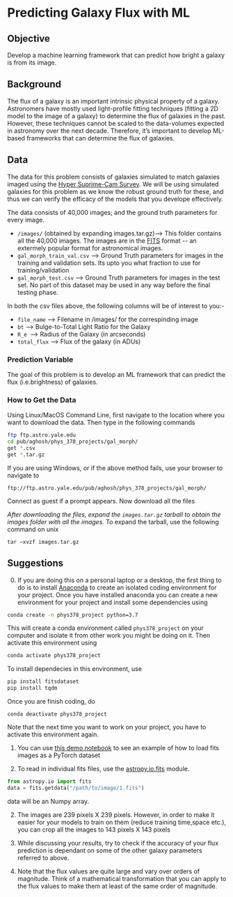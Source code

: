 # Predicting Galaxy Flux with ML

## Objective
Develop a machine learning framework that can predict how bright a galaxy is from its image.

## Background 
The flux of a galaxy is an important intrinsic physical property of a galaxy. Astronomers have mostly used light-profile fitting techniques (fitting a 2D model to the image of a galaxy) to determine the flux of galaxies in the past. However, these techniques cannot be scaled to the data-volumes expected in astronomy over the next decade. Therefore, it’s important to develop ML-based frameworks that can determine the flux of galaxies.

## Data
The data for this problem consists of galaxies simulated to match galaxies imaged using the [Hyper Suprime-Cam Survey](https://hsc.mtk.nao.ac.jp/ssp/). We will be using simulated galaxies for this problem as we know the robust ground truth for these, and thus we can verify the efficacy of the models that you develope effectively. 

The data consists of 40,000 images; and the ground truth parameters for every image.

* `/images/` (obtained by expanding images.tar.gz)--> This folder contains all the 40,000 images. The images are in the [FITS](https://en.wikipedia.org/wiki/FITS) format -- an extermely popular format for astronomical images. 
* `gal_morph_train_val.csv` --> Ground Truth parameters for images in the training and validation sets. Its upto you what fraction to use for training/validation
* `gal_morph_test.csv` --> Ground Truth parameters for images in the test set. No part of this dataset may be used in any way before the final testing phase. 

In both the csv files above, the following columns will be of interest to you:-
* `file_name` --> Filename in /images/ for the correspinding image
* `bt` --> Bulge-to-Total Light Ratio for the Galaxy
* `R_e `--> Radius of the Galaxy (in arcseconds)
* `total_flux` --> Flux of the galaxy (in ADUs) 

### Prediction Variable
The goal of this problem is to develop an ML framework that can predict the flux (i.e.brightness) of galaxies. 

### How to Get the Data
Using Linux/MacOS Command Line, first navigate to the location where you want to download the data. Then type in the following commands
```bash
ftp ftp.astro.yale.edu
cd pub/aghosh/phys_378_projects/gal_morph/
get *.csv
get *.tar.gz
```

If you are using Windows, or if the above method fails, use your browser to navigate to 
```
ftp://ftp.astro.yale.edu/pub/aghosh/phys_378_projects/gal_morph/
```
Connect as guest if a prompt appears. Now download all the files 

*After downloading the files, expand the `images.tar.gz` tarball to obtain the images folder with all the images.* To expand the tarball, use the following command on unix
```
tar –xvzf images.tar.gz
```
## Suggestions
0. If you are doing this on a personal laptop or a desktop, the first thing to do is to install [Anaconda](https://www.anaconda.com/) to create an isolated coding environment for your project. Once you have installed anaconda you can create a new environment for your project and install some dependencies using
```bash
conda create -n phys378_project python=3.7
```
This will create a conda environment called `phys378_project` on your computer and isolate it from other work you might be doing on it. 
Then activate this environment using 
```bash
conda activate phys378_project
```
To install dependecies in this environment, use 
```bash
pip install fitsdataset
pip install tqdm
```
Once you are finish coding, do
```
conda deactivate phys378_project
```
Note that the next time you want to work on your project, you have to activate this environment again. 

1. You can use [this demo notebook](https://github.com/aritraghsh09/class-materials/blob/main/yale-phys378/final-projects/experiments/fits_data_loading.ipynb) to see an example of how to load fits images as a PyTorch dataset 

2. To read in individual fits files, use the [astropy.io.fits](https://docs.astropy.org/en/stable/io/fits/index.html) module.
```python
from astropy.io import fits
data = fits.getdata("/path/to/image/1.fits")
```
  data will be an Numpy array. 

2. The images are 239 pixels X 239 pixels. However, in order to make it easier for your models to train on them (reduce training time,space etc.), you can crop all the images to 143 pixels X 143 pixels

3. While discussing your results, try to check if the accuracy of your flux prediction is dependant on some of the other galaxy parameters referred to above.  

4. Note that the flux values are quite large and vary over orders of magnitude. Think of a mathematical transformation that you can apply to the flux values to make them at least of the same order of magnitude. 
